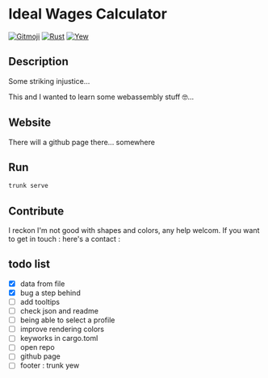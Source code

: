 # Ideal Wages Calculator

[![Gitmoji](https://img.shields.io/badge/gitmoji-%20😜%20😍-FFDD67.svg)](https://gitmoji.dev)
[![Rust](https://img.shields.io/badge/Rust-000000?logo=rust&logoColor=white)](https://www.rust-lang.org/)
[![Yew](https://img.shields.io/badge/Yew-000000.svg)](https://yew.rs/)

## Description

Some striking injustice...

This and I wanted to learn some webassembly stuff 🤓...

## Website

There will a github page there... somewhere

## Run

```bash
trunk serve
```

## Contribute

I reckon I'm not good with shapes and colors, any help welcom. If you want to get in touch : here's a contact :

## todo list

- [x] data from file
- [x] bug a step behind
- [ ] add tooltips
- [ ] check json and readme
- [ ] being able to select a profile
- [ ] improve rendering colors
- [ ] keyworks in cargo.toml
- [ ] open repo
- [ ] github page
- [ ] footer : trunk yew
